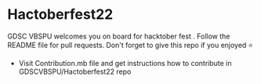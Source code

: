 # Hactoberfest22
GDSC VBSPU welcomes you on board for hacktober fest . Follow the README file for pull requests. Don't forget to give this repo if you enjoyed ⭐
* Visit Contribution.mb file and get instructions how to contribute in GDSCVBSPU/Hactoberfest22 repo
